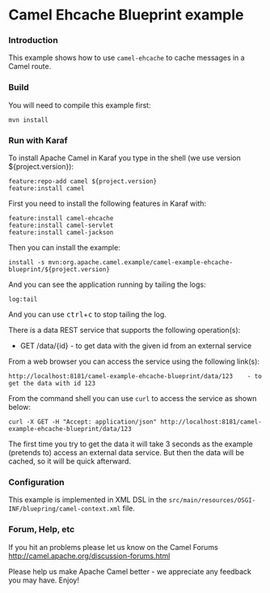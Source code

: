# Camel Ehcache Blueprint example

### Introduction
This example shows how to use `camel-ehcache` to cache messages in a Camel route.

### Build
You will need to compile this example first:

    mvn install


### Run with Karaf
To install Apache Camel in Karaf you type in the shell (we use version ${project.version}):

    feature:repo-add camel ${project.version}
    feature:install camel

First you need to install the following features in Karaf with:

    feature:install camel-ehcache
    feature:install camel-servlet
    feature:install camel-jackson


Then you can install the example:

    install -s mvn:org.apache.camel.example/camel-example-ehcache-blueprint/${project.version}

And you can see the application running by tailing the logs:

    log:tail

And you can use <kbd>ctrl</kbd>+<kbd>c</kbd> to stop tailing the log.

There is a data REST service that supports the following operation(s):

- GET /data/{id} - to get data with the given id from an external service

From a web browser you can access the service using the following link(s):

    http://localhost:8181/camel-example-ehcache-blueprint/data/123    - to get the data with id 123

From the command shell you can use `curl` to access the service as shown below:

    curl -X GET -H "Accept: application/json" http://localhost:8181/camel-example-ehcache-blueprint/data/123

The first time you try to get the data it will take 3 seconds as the example (pretends to) access an external data service.
But then the data will be cached, so it will be quick afterward.


### Configuration
This example is implemented in XML DSL in the `src/main/resources/OSGI-INF/bluepring/camel-context.xml` file.


### Forum, Help, etc

If you hit an problems please let us know on the Camel Forums
	<http://camel.apache.org/discussion-forums.html>

Please help us make Apache Camel better - we appreciate any feedback you may
have.  Enjoy!
